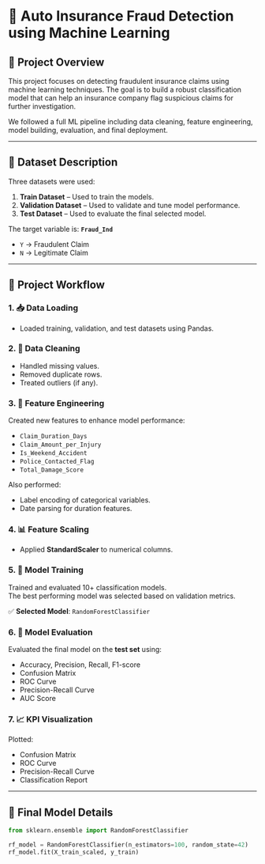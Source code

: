# 🚗 Auto Insurance Fraud Detection using Machine Learning

## 📌 Project Overview
This project focuses on detecting fraudulent insurance claims using machine learning techniques. The goal is to build a robust classification model that can help an insurance company flag suspicious claims for further investigation.

We followed a full ML pipeline including data cleaning, feature engineering, model building, evaluation, and final deployment.

---

## 📂 Dataset Description

Three datasets were used:
1. **Train Dataset** – Used to train the models.
2. **Validation Dataset** – Used to validate and tune model performance.
3. **Test Dataset** – Used to evaluate the final selected model.

The target variable is: **`Fraud_Ind`**  
- `Y` → Fraudulent Claim  
- `N` → Legitimate Claim

---

## 🔧 Project Workflow

### 1. 📥 Data Loading
- Loaded training, validation, and test datasets using Pandas.

### 2. 🧹 Data Cleaning
- Handled missing values.
- Removed duplicate rows.
- Treated outliers (if any).

### 3. 🔄 Feature Engineering
Created new features to enhance model performance:
- `Claim_Duration_Days`
- `Claim_Amount_per_Injury`
- `Is_Weekend_Accident`
- `Police_Contacted_Flag`
- `Total_Damage_Score`

Also performed:
- Label encoding of categorical variables.
- Date parsing for duration features.

### 4. 📊 Feature Scaling
- Applied **StandardScaler** to numerical columns.

### 5. 🤖 Model Training
Trained and evaluated 10+ classification models.  
The best performing model was selected based on validation metrics.

✅ **Selected Model**: `RandomForestClassifier`

### 6. 🧪 Model Evaluation
Evaluated the final model on the **test set** using:
- Accuracy, Precision, Recall, F1-score
- Confusion Matrix
- ROC Curve
- Precision-Recall Curve
- AUC Score

### 7. 📈 KPI Visualization
Plotted:
- Confusion Matrix
- ROC Curve
- Precision-Recall Curve
- Classification Report

---

## 🧠 Final Model Details

```python
from sklearn.ensemble import RandomForestClassifier

rf_model = RandomForestClassifier(n_estimators=100, random_state=42)
rf_model.fit(X_train_scaled, y_train)

